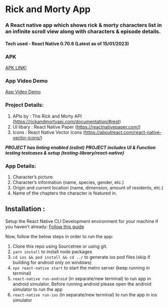 # Rick and Morty App

### A React native app which shows rick & morty characters list in an infinite scroll view along with characters & episode details.

#### Tech used - React Native 0.70.6 (Latest as of 15/01/2023)

### APK

[APK LINK!](https://drive.google.com/file/d/1WxCRpbCNqT2N0vNbH5SyLW6Rs0ARkeGX/view?usp=sharing)

### App Video Demo

[App Video Demo](https://drive.google.com/file/d/1VW0v9zqlYY4V2bRDjbAJ8-QDwncd6Kz9/view?usp=sharing)

### Project Details:

1. APIs by : The Rick and Morty API (https://rickandmortyapi.com/documentation/#rest)
2. UI libary : React Native Paper (https://reactnativepaper.com/)
3. Icons : React Native Vector Icons (https://aboutreact.com/react-native-vector-icons/)

**_PROJECT has linting enabled (eslint)_**
**_PROJECT includes UI & Function testing testcases & setup (testing-library/react-native)_**

### App Details:

1. Character’s picture.
2. Character’s information (name, species, gender, etc.)
3. Origin and current location (name, dimension, amount of residents, etc.)
4. Name of the chapters the character is featured in.

## Installation :

Setup the React Native CLI Development environment for your machine if you haven't already: [Follow this guide](https://reactnative.dev/docs/environment-setup)

Now, follow the below steps in order to run the app:

1. Clone this repo using Sourcetree or using git.
2. `yarn install` to install node packages
3. `cd ios && pod install && cd ../` to generate ios pod files (skip if building for android only on windows)
4. `npx react-native start` to start the metro server (keep running in terminal)
5. `react-native run-android` (in separate/new terminal) to run app in android simulator. Before running android please open the android simulator to run the app
6. `react-native run-ios` (in separate/new terminal) to run the app in ios simulator
